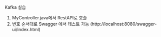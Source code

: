Kafka 실습
1. MyController.java에서 RestAPI로 호출
2. 번호 순서대로 Swagger 에서 테스트 가능 (http://localhost:8080/swagger-ui/index.html)

